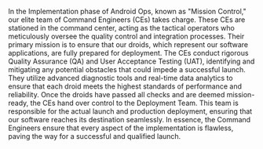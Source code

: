 In the Implementation phase of Android Ops, known as "Mission Control," our elite team of Command Engineers (CEs) takes charge. These CEs are stationed in the command center, acting as the tactical operators who meticulously oversee the quality control and integration processes. Their primary mission is to ensure that our droids, which represent our software applications, are fully prepared for deployment. The CEs conduct rigorous Quality Assurance (QA) and User Acceptance Testing (UAT), identifying and mitigating any potential obstacles that could impede a successful launch. They utilize advanced diagnostic tools and real-time data analytics to ensure that each droid meets the highest standards of performance and reliability. Once the droids have passed all checks and are deemed mission-ready, the CEs hand over control to the Deployment Team. This team is responsible for the actual launch and production deployment, ensuring that our software reaches its destination seamlessly. In essence, the Command Engineers ensure that every aspect of the implementation is flawless, paving the way for a successful and qualified launch.
